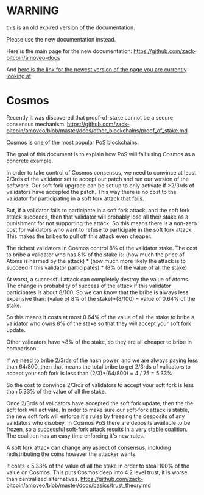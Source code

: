 WARNING
========

this is an old expired version of the documentation.

Please use the new documentation instead. 

Here is the main page for the new documentation: https://github.com/zack-bitcoin/amoveo-docs 

And [here is the link for the newest version of the page you are currently looking at](https://github.com/zack-bitcoin/amoveo-docs/blob/master//other_blockchains/cosmos.md)

Cosmos
=======

Recently it was discovered that proof-of-stake cannot be a secure consensus mechanism. https://github.com/zack-bitcoin/amoveo/blob/master/docs/other_blockchains/proof_of_stake.md

Cosmos is one of the most popular PoS blockchains.

The goal of this document is to explain how PoS will fail using Cosmos as a concrete example.

In order to take control of Cosmos consensus, we need to convince at least 2/3rds of the validator set to accept our patch and run our version of the software.
Our soft fork upgrade can be set up to only activate if >2/3rds of validators have accepted the patch. This way there is no cost to the validator for participating in a soft fork attack that fails.

But, if a validator fails to participate in a soft fork attack, and the soft fork attack succeeds, then that validator will probably lose all their stake as a punishment for not supporting the attack. So this means there is a non-zero cost for validators who want to refuse to participate in the soft fork attack. This makes the bribes to pull off this attack even cheaper.

The richest validators in Cosmos control 8% of the validator stake.
The cost to bribe a validator who has 8% of the stake is: (how much the price of Atoms is harmed by the attack) * (how much more likely the attack is to succeed if this validator participates) * (8% of the value of all the stake)

At worst, a successful attack can completely destroy the value of Atoms. The change in probability of success of the attack if this validator participates is about 8/100.
So we can know that the bribe is always less expensive than: (value of 8% of the stake)*(8/100) = value of 0.64% of the stake.

So this means it costs at most 0.64% of the value of all the stake to bribe a validator who owns 8% of the stake so that they will accept your soft fork update.

Other validators have <8% of the stake, so they are all cheaper to bribe in comparison.

If we need to bribe 2/3rds of the hash power, and we are always paying less than 64/800, then that means the total bribe to get 2/3rds of validators to accept your soft fork is less than  (2/3)*(64/800) = 4 / 75 = 5.33%

So the cost to convince 2/3rds of validators to accept your soft fork is less than 5.33% of the value of all the stake.

Once 2/3rds of validators have accepted the soft fork update, then the the soft fork will activate.
In order to make sure our soft-fork attack is stable, the new soft fork will enforce it's rules by freezing the desposits of any validators who disobey. In Cosmos PoS there are deposits available to be frozen, so a successful soft-fork attack results in a very stable coalition. The coalition has an easy time enforcing it's new rules.

A soft fork attack can change any aspect of consensus, including redistributing the coins however the attacker wants.

It costs < 5.33% of the value of all the stake in order to steal 100% of the value on Cosmos. This puts Cosmos deep into 4.2 level trust, it is worse than centralized alternatives. https://github.com/zack-bitcoin/amoveo/blob/master/docs/basics/trust_theory.md
